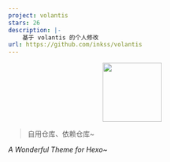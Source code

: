 ```yaml
---
project: volantis
stars: 26
description: |-
    基于 volantis 的个人修改
url: https://github.com/inkss/volantis
---
```


<p align="center">
  <a href='https://volantis.js.org'><img src='https://cdn.jsdelivr.net/gh/volantis-x/cdn-org/blog/Logo-Cover@3x.png' height='120px'></a>
</p>

> 自用仓库、依赖仓库~

*A Wonderful Theme for Hexo~*

